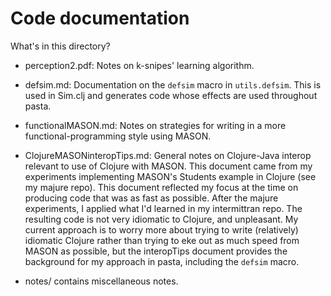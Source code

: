 Code documentation
====

What's in this directory?

* perception2.pdf: Notes on k-snipes' learning algorithm.

* defsim.md: Documentation on the `defsim` macro in `utils.defsim`.
This is used in Sim.clj and generates code whose effects are used
throughout pasta.

* functionalMASON.md: Notes on strategies for writing in a more
functional-programming style using MASON.

* ClojureMASONinteropTips.md: General notes on Clojure-Java interop
relevant to use of Clojure with MASON.  This document came from my
experiments implementing MASON's Students example in Clojure (see my
majure repo).  This document reflected my focus at the time on producing
code that was as fast as possible.  After the majure experiments, I
applied what I'd learned in my intermittran repo.  The resulting code is
not very idiomatic to Clojure, and unpleasant.  My current approach is
to worry more about trying to write (relatively) idiomatic Clojure
rather than trying to eke out as much speed from MASON as possible, but
the interopTips document provides the background for my approach in
pasta, including the `defsim` macro.

* notes/ contains miscellaneous notes.
